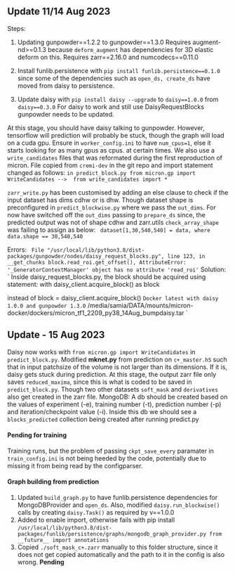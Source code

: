 ## Update 11/14 Aug 2023
Steps:
1. Updating gunpowder==1.2.2 to gunpowder==1.3.0
   Requires augment-nd>=0.1.3 because `deform_augment` has dependencies for 3D elastic deform on this.
   Requires zarr==2.16.0 and numcodecs==0.11.0

2. Install funlib.persistence with `pip install funlib.persistence==0.1.0` since some of the dependencies such as `open_ds, create_ds` have moved from daisy to persistence.

3. Update daisy with `pip install daisy --upgrade` to `daisy==1.0.0` from `daisy==0.3.0`
   For daisy to work and still use DaisyRequestBlocks gunpowder needs to be updated.

At this stage, you should have daisy talking to gunpowder. However, tensorflow will prediction will probably be stuck, though the graph will load on a cuda gpu. Ensure in `worker_config.ini` to have `num_cpus=1`, else it starts looking for as many gpus as cpus. at certain times.
We also use a `write_candidates` files that was reformated during the first reproduction of micron. File copied from `cremi-dev` in the git repo and import statement changed as follows:
`in predict_block.py
from micron.gp import WriteCandidates -->  from write_candidates import *
`

`zarr_write.py` has been customised by adding an else clause to check if the input dataset has dims cdhw or is dhw. Though dataset shape is preconfigured in `predict_blockwise.py` where we pass the `out_dims`. For now have switched off the `out_dims` passing to `prepare_ds` since, the predicted output was not of shape cdhw and zarr.utils `check_array_shape` was failing to assign as below:
`
dataset[1,30,540,540] = data, where data.shape == 30,540,540`

Errors:
`  File "/usr/local/lib/python3.8/dist-packages/gunpowder/nodes/daisy_request_blocks.py", line 123, in __get_chunks
    block.read_roi.get_offset(),
AttributeError: '_GeneratorContextManager' object has no attribute 'read_roi'
`
Solution:
` Inside daisy_request_blocks.py, the block should be acquired using statement:
 with daisy_client.acquire_block() as block

  instead of block = daisy_client.acquire_block()
`
Docker latest with daisy 1.0.0 and gunpowder 1.3.0
`
/media/samia/DATA/mounts/micron-docker/dockers/micron_tf1_2209_py38_14Aug_bumpdaisy.tar
`
## Update - 15 Aug 2023
Daisy now works with `from micron.gp import WriteCandidates` in `predict_block.py`.
Modified **mknet.py** from prediction on `c+_master.h5` such that in input patchsize of the volume is not larger than its dimensions. If it is, daisy gets stuck during prediction.
At this stage, the output zarr file only saves `reduced_maxima`, since this is what is coded to be saved in `predict_block.py`. Though two other datasets `soft_mask` and `derivatives` also get
created in the zarr file. 
MongoDB: A db should be created based on the values of experiment (-e), training number (-t), prediction number (-p) and iteration/checkpoint value (-i). Inside this db we should see a `blocks_predicted`
collection being created after running predict.py 

#### Pending for training
Training runs, but the problem of passing `ckpt_save_every` paramater in `train_config.ini` is not being heeded by the code, potentially due to missing it from being read by the configparser.

#### Graph building from prediction
1. Updated `build_graph.py` to have funlib.persistence dependencies for MongoDBProvider and `open_ds`. Also, modified `daisy.run_blockwise()` calls by creating `daisy.Task()` as required by v==1.0.0
2. Added to enable import, otherwise fails with pip install
`/usr/local/lib/python3.8/dist-packages/funlib/persistence/graphs/mongodb_graph_provider.py
from __future__ import annotations`
3. Copied `./soft_mask_c+.zarr` manually to this folder structure, since it does not get copied automatically and the path to it in the config is also wrong. **Pending**



